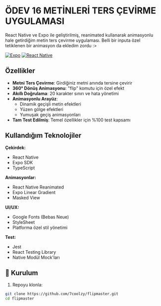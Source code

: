 # ÖDEV 16 METİNLERİ TERS ÇEVİRME UYGULAMASI

React Native ve Expo ile geliştirilmiş, reanimated kullanarak animasyonlu hale getirdiğim metin ters çevirme uygulaması. Belli bir inputa özel tetiklenen bir animasyon da ekledim zordu :>

[![Expo](https://img.shields.io/badge/Expo-6.5.0-mavi.svg)](https://expo.io)
[![React Native](https://img.shields.io/badge/React%20Native-0.73-yeşil.svg)](https://reactnative.dev)




## Özellikler

- **Metni Ters Çevirme**: Girdiğiniz metni anında tersine çevirir
- **360° Dönüş Animasyonu**: "flip" komutu için özel efekt
- **Akıllı Doğrulama**: 20 karakter sınırı ve hata yönetimi
- **Animasyonlu Arayüz**:
  - Dinamik geçişli metin efektleri
  - Yüzen gölge efektleri
  - Yumuşak geçiş animasyonları
- **Tam Test Edilmiş**: Temel özellikler için %100 test kapsamı

## Kullandığım Teknolojiler

**Çekirdek:**
- React Native
- Expo SDK
- TypeScript

**Animasyonlar:**
- React Native Reanimated
- Expo Linear Gradient
- Masked View

**UI/UX:**
- Google Fonts (Bebas Neue)
- StyleSheet
- Platforma özel stil yönetimi

**Test:**
- Jest
- React Testing Library
- Native Modül Mock'ları

## 🚀 Kurulum

1. Repoyu klonla:
```bash
git clone https://github.com/7coolzy/flipmaster.git
cd flipmaster
